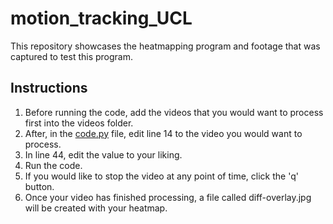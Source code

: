 # motion_tracking_UCL
This repository showcases the heatmapping program and footage that was captured to test this program.

## Instructions
1. Before running the code, add the videos that you would want to process first into the videos folder.
2. After, in the [code.py](code.py) file, edit line 14 to the video you would want to process.
3. In line 44, edit the value to your liking.
4. Run the code.
5. If you would like to stop the video at any point of time, click the 'q' button.
6. Once your video has finished processing, a file called diff-overlay.jpg will be created with your heatmap.